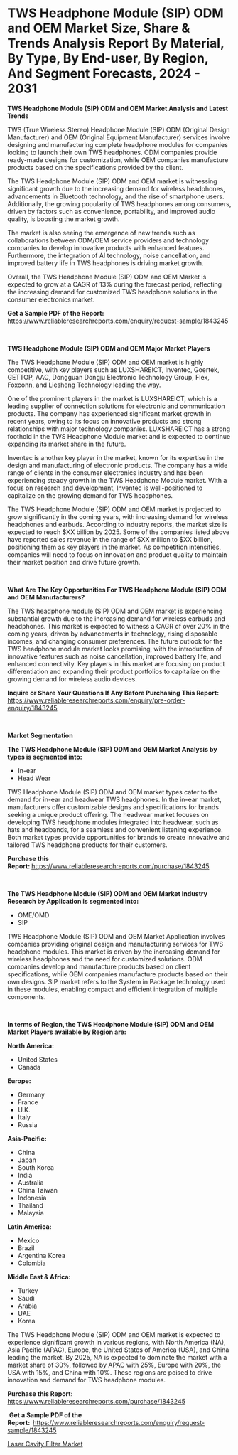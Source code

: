 <p><h1>TWS Headphone Module (SIP) ODM and OEM Market Size, Share & Trends Analysis Report By Material, By Type, By End-user, By Region, And Segment Forecasts, 2024 - 2031</h1></p><p><strong>TWS Headphone Module (SIP) ODM and OEM Market Analysis and Latest Trends</strong></p>
<p><p>TWS (True Wireless Stereo) Headphone Module (SIP) ODM (Original Design Manufacturer) and OEM (Original Equipment Manufacturer) services involve designing and manufacturing complete headphone modules for companies looking to launch their own TWS headphones. ODM companies provide ready-made designs for customization, while OEM companies manufacture products based on the specifications provided by the client.</p><p>The TWS Headphone Module (SIP) ODM and OEM market is witnessing significant growth due to the increasing demand for wireless headphones, advancements in Bluetooth technology, and the rise of smartphone users. Additionally, the growing popularity of TWS headphones among consumers, driven by factors such as convenience, portability, and improved audio quality, is boosting the market growth.</p><p>The market is also seeing the emergence of new trends such as collaborations between ODM/OEM service providers and technology companies to develop innovative products with enhanced features. Furthermore, the integration of AI technology, noise cancellation, and improved battery life in TWS headphones is driving market growth.</p><p>Overall, the TWS Headphone Module (SIP) ODM and OEM Market is expected to grow at a CAGR of 13% during the forecast period, reflecting the increasing demand for customized TWS headphone solutions in the consumer electronics market.</p></p>
<p><strong>Get a Sample PDF of the Report:&nbsp;</strong> <a href="https://www.reliableresearchreports.com/enquiry/request-sample/1843245">https://www.reliableresearchreports.com/enquiry/request-sample/1843245</a></p>
<p>&nbsp;</p>
<p><strong>TWS Headphone Module (SIP) ODM and OEM Major Market Players</strong></p>
<p><p>The TWS Headphone Module (SIP) ODM and OEM market is highly competitive, with key players such as LUXSHAREICT, Inventec, Goertek, GETTOP, AAC, Dongguan Dongju Electronic Technology Group, Flex, Foxconn, and Liesheng Technology leading the way. </p><p>One of the prominent players in the market is LUXSHAREICT, which is a leading supplier of connection solutions for electronic and communication products. The company has experienced significant market growth in recent years, owing to its focus on innovative products and strong relationships with major technology companies. LUXSHAREICT has a strong foothold in the TWS Headphone Module market and is expected to continue expanding its market share in the future.</p><p>Inventec is another key player in the market, known for its expertise in the design and manufacturing of electronic products. The company has a wide range of clients in the consumer electronics industry and has been experiencing steady growth in the TWS Headphone Module market. With a focus on research and development, Inventec is well-positioned to capitalize on the growing demand for TWS headphones.</p><p>The TWS Headphone Module (SIP) ODM and OEM market is projected to grow significantly in the coming years, with increasing demand for wireless headphones and earbuds. According to industry reports, the market size is expected to reach $XX billion by 2025. Some of the companies listed above have reported sales revenue in the range of $XX million to $XX billion, positioning them as key players in the market. As competition intensifies, companies will need to focus on innovation and product quality to maintain their market position and drive future growth.</p></p>
<p>&nbsp;</p>
<p><strong>What Are The Key Opportunities For TWS Headphone Module (SIP) ODM and OEM Manufacturers?</strong></p>
<p><p>The TWS headphone module (SIP) ODM and OEM market is experiencing substantial growth due to the increasing demand for wireless earbuds and headphones. This market is expected to witness a CAGR of over 20% in the coming years, driven by advancements in technology, rising disposable incomes, and changing consumer preferences. The future outlook for the TWS headphone module market looks promising, with the introduction of innovative features such as noise cancellation, improved battery life, and enhanced connectivity. Key players in this market are focusing on product differentiation and expanding their product portfolios to capitalize on the growing demand for wireless audio devices.</p></p>
<p><strong>Inquire or Share Your Questions If Any Before Purchasing This Report:</strong> <a href="https://www.reliableresearchreports.com/enquiry/pre-order-enquiry/1843245">https://www.reliableresearchreports.com/enquiry/pre-order-enquiry/1843245</a></p>
<p>&nbsp;</p>
<p><strong>Market Segmentation</strong></p>
<p><strong>The TWS Headphone Module (SIP) ODM and OEM Market Analysis by types is segmented into:</strong></p>
<p><ul><li>In-ear</li><li>Head Wear</li></ul></p>
<p><p>TWS Headphone Module (SIP) ODM and OEM market types cater to the demand for in-ear and headwear TWS headphones. In the in-ear market, manufacturers offer customizable designs and specifications for brands seeking a unique product offering. The headwear market focuses on developing TWS headphone modules integrated into headwear, such as hats and headbands, for a seamless and convenient listening experience. Both market types provide opportunities for brands to create innovative and tailored TWS headphone products for their customers.</p></p>
<p><strong>Purchase this Report:&nbsp;</strong><a href="https://www.reliableresearchreports.com/purchase/1843245">https://www.reliableresearchreports.com/purchase/1843245</a></p>
<p>&nbsp;</p>
<p><strong>The TWS Headphone Module (SIP) ODM and OEM Market Industry Research by Application is segmented into:</strong></p>
<p><ul><li>OME/OMD</li><li>SIP</li></ul></p>
<p><p>TWS Headphone Module (SIP) ODM and OEM Market Application involves companies providing original design and manufacturing services for TWS headphone modules. This market is driven by the increasing demand for wireless headphones and the need for customized solutions. ODM companies develop and manufacture products based on client specifications, while OEM companies manufacture products based on their own designs. SIP market refers to the System in Package technology used in these modules, enabling compact and efficient integration of multiple components.</p></p>
<p>&nbsp;</p>
<p><strong>In terms of Region, the TWS Headphone Module (SIP) ODM and OEM Market Players available by Region are:</strong></p>
<p>
    <p> <strong> North America: </strong>
        <ul>
            <li>United States</li>
            <li>Canada</li>
        </ul>
        </p> 
    <p> <strong> Europe: </strong>
        <ul>
            <li>Germany</li>
            <li>France</li>
            <li>U.K.</li>
            <li>Italy</li>
            <li>Russia</li>
        </ul>
        </p> 
    <p> <strong> Asia-Pacific: </strong>
        <ul>
            <li>China</li>
            <li>Japan</li>
            <li>South Korea</li>
            <li>India</li>
            <li>Australia</li>
            <li>China Taiwan</li>
            <li>Indonesia</li>
            <li>Thailand</li>
            <li>Malaysia</li>
        </ul>
        </p> 
    <p> <strong> Latin America: </strong>
        <ul>
            <li>Mexico</li>
            <li>Brazil</li>
            <li>Argentina Korea</li>
            <li>Colombia</li>
        </ul>
        </p> 
    <p> <strong> Middle East & Africa: </strong>
        <ul>
            <li>Turkey</li>
            <li>Saudi</li>
            <li>Arabia</li>
            <li>UAE</li>
            <li>Korea</li>
        </ul>
    </p>
    </p>
<p><p>The TWS Headphone Module (SIP) ODM and OEM market is expected to experience significant growth in various regions, with North America (NA), Asia Pacific (APAC), Europe, the United States of America (USA), and China leading the market. By 2025, NA is expected to dominate the market with a market share of 30%, followed by APAC with 25%, Europe with 20%, the USA with 15%, and China with 10%. These regions are poised to drive innovation and demand for TWS headphone modules.</p></p>
<p><strong>Purchase this Report: </strong><a href="https://www.reliableresearchreports.com/purchase/1843245">https://www.reliableresearchreports.com/purchase/1843245</a></p>
<p>&nbsp;<strong>Get a Sample PDF of the Report:&nbsp;&nbsp;</strong><a href="https://www.reliableresearchreports.com/enquiry/request-sample/1843245">https://www.reliableresearchreports.com/enquiry/request-sample/1843245</a></p>
<p><strong></strong></p>
<p><p><a href="https://github.com/RoccoManning/Market-Research-Report-List-4/blob/main/laser-cavity-filter-market.md">Laser Cavity Filter Market</a></p></p>